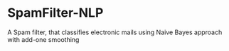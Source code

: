 # SpamFilter-NLP
A Spam filter, that classifies electronic mails using Naive Bayes approach with add-one smoothing
